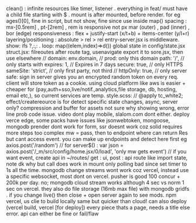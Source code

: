 clean() : infinite resources like timer, listener .
everything in feat/ must have a child file starting with $ .
mount is after mounted, before render.
for eg ages()[0], fine in script, but not show, fine since use inside map()
spacing : mx-[0.5rem] , pt-[2rem] , rem is responsive not px
mar (outer) , pad (inner) , bor (edge)
responsiveness : flex + justify-start (x/t+b) + items-center (y/l+r)
layering/positioning : absolute > rel > rel
entry-server.jsx is middleware.
show: ifs ?,:,: . loop: map((elem,index)=>d())
global state in config/state.jsx
struct.jsx: filreoutes after route tag, usenavigate export it to sore.jsx, then use elsewhere
// domain: env.domain, // prod: only this domain
			path: '/', // only starts with
			expires: 1, // Expires in 7 days
			secure: true, // only HTTPS
			sameSite: 'strict', // only first party, not third
			// httpOnly: true, // only server
safe:
sign in server gives you an encrypted random token on every req.
client will store token as a cookie.
using cloud platform like aws is easier + cheaper for (pay,auth+sso,live/notif.,analytics,file storage, db, hosting, email etc,), so current services are temp.
style.scss: 
// @apply tc_white2;
effect/createreource is for detect specific state changes, async, server only?
compression and buffer for assets 
not sure why showing wrong, error line prob code issue.
video dont play mobile, slalom.com dont either.
deploy verce edge, some packs have issues like jsonwebtoken, mongoose, mongodb
prender dont work for form, ssr doesnt work coz solid requires more steps too complex
mw = pass, then to endpoint where can return Res but cant access event.
you can make up endpoints and detect here first eg axios.post('/random')
// for server$() : var json = axios.post('/_m/src/config/home.jsx/0/load', 'only mw gets event')
// if you want event, create api in ~/routes/
get : ui, post : api
route like import state, note dk why but call does work in mount only
polling bad since set timer to 1s all the time. mongodb change streams wont work coz vercel, instead use a specific websocket, most dont on vercel.
pusher is good 100 concur + 200k per day.
no; mongodb cloud stream works although 4 sec vs norm 1 sec on vercel.
they also do file storage (16mb max file) with mongodb gridfs .
if you change live() then close + open server again to see mods.
npm vercel, us clie to build locally same but quicker than cloud!
can also deploy (vercel build, vercel [for deploy])
every piece thats a page, needs a title else error.
api can either be fine or fail/flaw